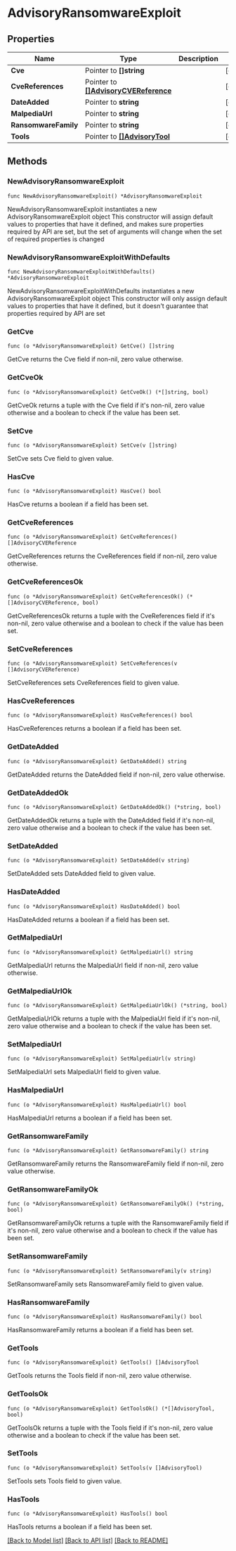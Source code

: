 # AdvisoryRansomwareExploit

## Properties

Name | Type | Description | Notes
------------ | ------------- | ------------- | -------------
**Cve** | Pointer to **[]string** |  | [optional] 
**CveReferences** | Pointer to [**[]AdvisoryCVEReference**](AdvisoryCVEReference.md) |  | [optional] 
**DateAdded** | Pointer to **string** |  | [optional] 
**MalpediaUrl** | Pointer to **string** |  | [optional] 
**RansomwareFamily** | Pointer to **string** |  | [optional] 
**Tools** | Pointer to [**[]AdvisoryTool**](AdvisoryTool.md) |  | [optional] 

## Methods

### NewAdvisoryRansomwareExploit

`func NewAdvisoryRansomwareExploit() *AdvisoryRansomwareExploit`

NewAdvisoryRansomwareExploit instantiates a new AdvisoryRansomwareExploit object
This constructor will assign default values to properties that have it defined,
and makes sure properties required by API are set, but the set of arguments
will change when the set of required properties is changed

### NewAdvisoryRansomwareExploitWithDefaults

`func NewAdvisoryRansomwareExploitWithDefaults() *AdvisoryRansomwareExploit`

NewAdvisoryRansomwareExploitWithDefaults instantiates a new AdvisoryRansomwareExploit object
This constructor will only assign default values to properties that have it defined,
but it doesn't guarantee that properties required by API are set

### GetCve

`func (o *AdvisoryRansomwareExploit) GetCve() []string`

GetCve returns the Cve field if non-nil, zero value otherwise.

### GetCveOk

`func (o *AdvisoryRansomwareExploit) GetCveOk() (*[]string, bool)`

GetCveOk returns a tuple with the Cve field if it's non-nil, zero value otherwise
and a boolean to check if the value has been set.

### SetCve

`func (o *AdvisoryRansomwareExploit) SetCve(v []string)`

SetCve sets Cve field to given value.

### HasCve

`func (o *AdvisoryRansomwareExploit) HasCve() bool`

HasCve returns a boolean if a field has been set.

### GetCveReferences

`func (o *AdvisoryRansomwareExploit) GetCveReferences() []AdvisoryCVEReference`

GetCveReferences returns the CveReferences field if non-nil, zero value otherwise.

### GetCveReferencesOk

`func (o *AdvisoryRansomwareExploit) GetCveReferencesOk() (*[]AdvisoryCVEReference, bool)`

GetCveReferencesOk returns a tuple with the CveReferences field if it's non-nil, zero value otherwise
and a boolean to check if the value has been set.

### SetCveReferences

`func (o *AdvisoryRansomwareExploit) SetCveReferences(v []AdvisoryCVEReference)`

SetCveReferences sets CveReferences field to given value.

### HasCveReferences

`func (o *AdvisoryRansomwareExploit) HasCveReferences() bool`

HasCveReferences returns a boolean if a field has been set.

### GetDateAdded

`func (o *AdvisoryRansomwareExploit) GetDateAdded() string`

GetDateAdded returns the DateAdded field if non-nil, zero value otherwise.

### GetDateAddedOk

`func (o *AdvisoryRansomwareExploit) GetDateAddedOk() (*string, bool)`

GetDateAddedOk returns a tuple with the DateAdded field if it's non-nil, zero value otherwise
and a boolean to check if the value has been set.

### SetDateAdded

`func (o *AdvisoryRansomwareExploit) SetDateAdded(v string)`

SetDateAdded sets DateAdded field to given value.

### HasDateAdded

`func (o *AdvisoryRansomwareExploit) HasDateAdded() bool`

HasDateAdded returns a boolean if a field has been set.

### GetMalpediaUrl

`func (o *AdvisoryRansomwareExploit) GetMalpediaUrl() string`

GetMalpediaUrl returns the MalpediaUrl field if non-nil, zero value otherwise.

### GetMalpediaUrlOk

`func (o *AdvisoryRansomwareExploit) GetMalpediaUrlOk() (*string, bool)`

GetMalpediaUrlOk returns a tuple with the MalpediaUrl field if it's non-nil, zero value otherwise
and a boolean to check if the value has been set.

### SetMalpediaUrl

`func (o *AdvisoryRansomwareExploit) SetMalpediaUrl(v string)`

SetMalpediaUrl sets MalpediaUrl field to given value.

### HasMalpediaUrl

`func (o *AdvisoryRansomwareExploit) HasMalpediaUrl() bool`

HasMalpediaUrl returns a boolean if a field has been set.

### GetRansomwareFamily

`func (o *AdvisoryRansomwareExploit) GetRansomwareFamily() string`

GetRansomwareFamily returns the RansomwareFamily field if non-nil, zero value otherwise.

### GetRansomwareFamilyOk

`func (o *AdvisoryRansomwareExploit) GetRansomwareFamilyOk() (*string, bool)`

GetRansomwareFamilyOk returns a tuple with the RansomwareFamily field if it's non-nil, zero value otherwise
and a boolean to check if the value has been set.

### SetRansomwareFamily

`func (o *AdvisoryRansomwareExploit) SetRansomwareFamily(v string)`

SetRansomwareFamily sets RansomwareFamily field to given value.

### HasRansomwareFamily

`func (o *AdvisoryRansomwareExploit) HasRansomwareFamily() bool`

HasRansomwareFamily returns a boolean if a field has been set.

### GetTools

`func (o *AdvisoryRansomwareExploit) GetTools() []AdvisoryTool`

GetTools returns the Tools field if non-nil, zero value otherwise.

### GetToolsOk

`func (o *AdvisoryRansomwareExploit) GetToolsOk() (*[]AdvisoryTool, bool)`

GetToolsOk returns a tuple with the Tools field if it's non-nil, zero value otherwise
and a boolean to check if the value has been set.

### SetTools

`func (o *AdvisoryRansomwareExploit) SetTools(v []AdvisoryTool)`

SetTools sets Tools field to given value.

### HasTools

`func (o *AdvisoryRansomwareExploit) HasTools() bool`

HasTools returns a boolean if a field has been set.


[[Back to Model list]](../README.md#documentation-for-models) [[Back to API list]](../README.md#documentation-for-api-endpoints) [[Back to README]](../README.md)


